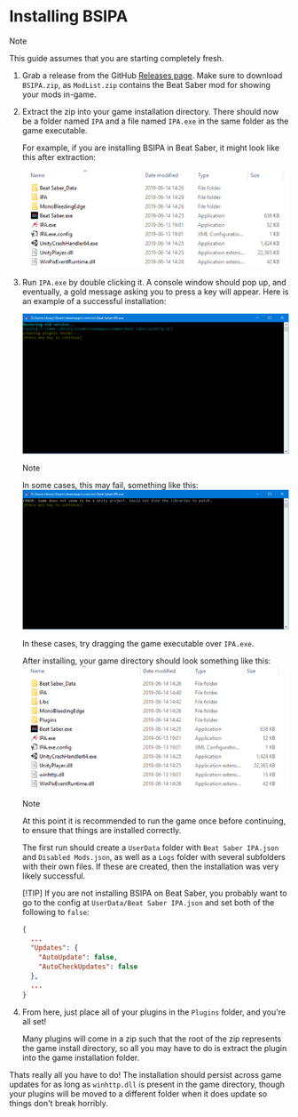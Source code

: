 # Installing BSIPA

> [!NOTE]
> This guide assumes that you are starting completely fresh.

 1. Grab a release from the GitHub [Releases page](https://github.com/beat-saber-modding-group/BeatSaber-IPA-Reloaded/releases).
    Make sure to download `BSIPA.zip`, as `ModList.zip` contains the Beat Saber mod for showing your mods in-game.

 2. Extract the zip into your game installation directory. There should now be a folder named `IPA` and a file named `IPA.exe` in
    the same folder as the game executable.

    For example, if you are installing BSIPA in Beat Saber, it might look like this after extraction:

    ![What your game directory may look like after extracting BSIPA](../images/install-extracted.png)

 3. Run `IPA.exe` by double clicking it. A console window should pop up, and eventually, a gold message asking you to press a key
    will appear. Here is an example of a successful installation:

    ![A successful installation](../images/install-successful.png)

    > [!NOTE]
    > In some cases, this may fail, something like this: ![A failing installation](../images/install-failed.png)
    >
    > In these cases, try dragging the game executable over `IPA.exe`.

    After installing, your game directory should look something like this:
    ![A properly installed BSIPA](../images/install-correct.png)

    > [!NOTE]
    > At this point it is recommended to run the game once before continuing, to ensure that things are installed correctly.
    >
    > The first run should create a `UserData` folder with `Beat Saber IPA.json` and `Disabled Mods.json`, as well as a
    > `Logs` folder with several subfolders with their own files. If these are created, then the installation was very
    > likely successful.
    >
    > [!TIP]
    > If you are not installing BSIPA on Beat Saber, you probably want to go to the config at `UserData/Beat Saber IPA.json`
    > and set both of the following to `false`:
    >
    > ```json
    > {
    >   ...
    >   "Updates": {
    >     "AutoUpdate": false,
    >     "AutoCheckUpdates": false
    >   },
    >   ...
    > }
    > ```

 4. From here, just place all of your plugins in the `Plugins` folder, and you're all set!

    Many plugins will come in a zip such that the root of the zip represents the game install directory, so all you may have to
    do is extract the plugin into the game installation folder.

Thats really all you have to do! The installation should persist across game updates for as long as `winhttp.dll` is present in
the game directory, though your plugins will be moved to a different folder when it does update so things don't break horribly.
